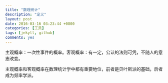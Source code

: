 ```yaml
---
title: "数理统计"
description: "定义"
layout: post
date: 2016-03-16 03:23:44 +0800
categories: [工具]
tags: [jekyll, github]
comments: yes
---
```

主观概率：一次性事件的概率。客观概率：有一定，公认的法则可凭，不随人的意志改变。

主观概率和客观概率在数理统计学中都有重要地位，前者是贝叶斯派的基础，后者成为频率学派。

